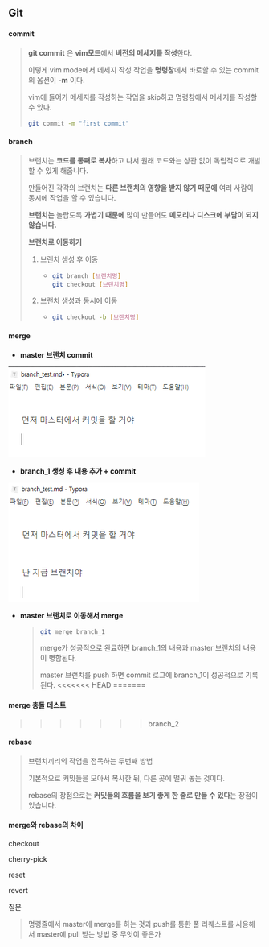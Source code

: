 ## Git

#### commit

> **git commit** 은 **vim모드**에서 **버전의 메세지를 작성**한다.
>
> 이렇게 vim mode에서 메세지 작성 작업을 **명령창**에서 바로할 수 있는 commit의 옵션이 **-m** 이다.
>
> vim에 들어가 메세지를 작성하는 작업을 skip하고 명령창에서 메세지를 작성할 수 있다.
>
> ```bash
> git commit -m "first commit"
> ```



#### branch

> 브랜치는 **코드를 통째로 복사**하고 나서 원래 코드와는 상관 없이 독립적으로 개발할 수 있게 해줍니다.
>
> 만들어진 각각의 브랜치는 **다른 브랜치의 영향을 받지 않기 때문에** 여러 사람이 동시에 작업을 할 수 있습니다. 
>
> **브랜치는** 놀랍도록 **가볍기 때문에** 많이 만들어도 **메모리나 디스크에 부담이 되지 않습니다.**
>
> **브랜치로 이동하기**
>
> 1. 브랜치 생성 후 이동
>
>    * ```bash
>      git branch [브랜치명]
>      git checkout [브랜치명]
>      ```
>
> 2. 브랜치 생성과 동시에 이동
>
>    * ```bash
>      git checkout -b [브랜치명]
>      ```



#### merge

* **master 브랜치 commit**

<img src="image/master_branch.png" >

* **branch_1 생성 후 내용 추가 + commit**  

<img src="image/branch_1.png" >

* **master 브랜치로 이동해서 merge**

  > ```bash
  > git merge branch_1
  > ```
  >
  > merge가 성공적으로 완료하면 branch_1의 내용과 master 브랜치의 내용이 병합된다.
  >
  > master 브랜치를 push 하면 commit 로그에 branch_1이 성공적으로 기록된다.
<<<<<<< HEAD
=======

#### merge 충돌 테스트

> 
>>>>>>> branch_2



#### rebase

> 브랜치끼리의 작업을 접목하는 두번째 방법
>
> 기본적으로 커밋들을 모아서 복사한 뒤,  다른 곳에  떨궈 놓는 것이다.
>
> rebase의 장점으로는 **커밋들의 흐름을 보기 좋게 한 줄로 만들 수 있다**는 장점이 있습니다.



#### merge와 rebase의 차이

> 



checkout

cherry-pick

reset

revert

> 



질문

> 명령줄에서 master에 merge를 하는 것과 push를 통한 풀 리퀘스트를 사용해서 master에 pull 받는 방법 중 무엇이 좋은가